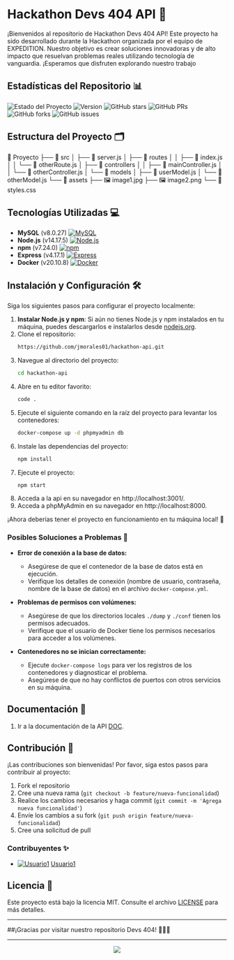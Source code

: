 # Hackathon Devs 404 API 🚀

¡Bienvenidos al repositorio de Hackathon Devs 404 API! Este proyecto ha sido desarrollado durante la Hackathon organizada por el equipo de EXPEDITION. Nuestro objetivo es crear soluciones innovadoras y de alto impacto que resuelvan problemas reales utilizando tecnología de vanguardia. ¡Esperamos que disfruten explorando nuestro trabajo

## Estadísticas del Repositorio 📊

![Estado del Proyecto](https://img.shields.io/badge/estado-en%20desarrollo-brightgreen)
![Version](https://img.shields.io/badge/version-1.0.0-blue)
![GitHub stars](https://img.shields.io/github/stars/jmorales01/hackaton-devs-404)
![GitHub PRs](https://img.shields.io/github/issues-pr/jmorales01/hackaton-devs-404)
![GitHub forks](https://img.shields.io/github/forks/jmorales01/hackaton-devs-404)
![GitHub issues](https://img.shields.io/github/issues/jmorales01/hackaton-devs-404)


## Estructura del Proyecto 🗂️

📁 Proyecto
├── 📁 src
│   ├── 📄 server.js
│   ├── 📁 routes
│   │   ├── 📄 index.js
│   │   └── 📄 otherRoute.js
│   ├── 📁 controllers
│   │   ├── 📄 mainController.js
│   │   └── 📄 otherController.js
│   └── 📁 models
│       ├── 📄 userModel.js
│       └── 📄 otherModel.js
└── 📁 assets
    ├── 🖼️ image1.jpg
    ├── 🖼️ image2.png
    └── 📄 styles.css



## Tecnologías Utilizadas 💻

- **MySQL** (v8.0.27) [![MySQL](https://img.icons8.com/color/48/000000/mysql.png)](https://www.mysql.com/)
- **Node.js** (v14.17.5) [![Node.js](https://img.icons8.com/color/48/000000/nodejs.png)](https://nodejs.org/)
- **npm** (v7.24.0) [![npm](https://img.icons8.com/color/48/000000/npm.png)](https://www.npmjs.com/)
- **Express** (v4.17.1) [![Express](https://img.icons8.com/color/48/000000/express.png)](https://expressjs.com/)
- **Docker** (v20.10.8) [![Docker](https://img.icons8.com/color/48/000000/docker.png)](https://www.docker.com/)



## Instalación y Configuración 🛠️

Siga los siguientes pasos para configurar el proyecto localmente:


1. **Instalar Node.js y npm**: Si aún no tienes Node.js y npm instalados en tu máquina, puedes descargarlos e instalarlos desde [nodejs.org](https://nodejs.org/).
2. Clone el repositorio:
   ```bash
   https://github.com/jmorales01/hackathon-api.git
   ```
3. Navegue al directorio del proyecto:
   ```bash
   cd hackathon-api
   ```
4. Abre en tu editor favorito:
   ```bash
   code .
   ```
5. Ejecute el siguiente comando en la raíz del proyecto para levantar los contenedores:
   ```bash
   docker-compose up -d phpmyadmin db
   ```
6. Instale las dependencias del proyecto:
   ```bash
   npm install
   ```
7. Ejecute el proyecto:
   ```bash
   npm start
   ```
8. Acceda a la api en su navegador en http://localhost:3001/.
9. Acceda a phpMyAdmin en su navegador en http://localhost:8000.

¡Ahora deberías tener el proyecto en funcionamiento en tu máquina local! 🚀


### Posibles Soluciones a Problemas 🔧

- **Error de conexión a la base de datos:**
  - Asegúrese de que el contenedor de la base de datos está en ejecución.
  - Verifique los detalles de conexión (nombre de usuario, contraseña, nombre de la base de datos) en el archivo `docker-compose.yml`.

- **Problemas de permisos con volúmenes:**
  - Asegúrese de que los directorios locales `./dump` y `./conf` tienen los permisos adecuados.
  - Verifique que el usuario de Docker tiene los permisos necesarios para acceder a los volúmenes.

- **Contenedores no se inician correctamente:**
  - Ejecute `docker-compose logs` para ver los registros de los contenedores y diagnosticar el problema.
  - Asegúrese de que no hay conflictos de puertos con otros servicios en su máquina.


## Documentación 📝

1. Ir a la documentación de la API [DOC](https://github.com/jmorales01/hackathon-api/blob/master/doc.md).


## Contribución 🤝

¡Las contribuciones son bienvenidas! Por favor, siga estos pasos para contribuir al proyecto:

1. Fork el repositorio
2. Cree una nueva rama (`git checkout -b feature/nueva-funcionalidad`)
3. Realice los cambios necesarios y haga commit (`git commit -m 'Agrega nueva funcionalidad'`)
4. Envíe los cambios a su fork (`git push origin feature/nueva-funcionalidad`)
5. Cree una solicitud de pull

### Contribuyentes ✨

- [![Usuario1](https://avatars.githubusercontent.com/u/usuario1?v=3&s=48)](https://github.com/usuario1) [Usuario1](https://github.com/usuario1)

## Licencia 📄

Este proyecto está bajo la licencia MIT. Consulte el archivo [LICENSE](LICENSE) para más detalles.

---

##¡Gracias por visitar nuestro repositorio Devs 404! 🌟🧑‍💻


---
<div align="center">
  <img src="./public/images/devs 404.jpg">
</div>
